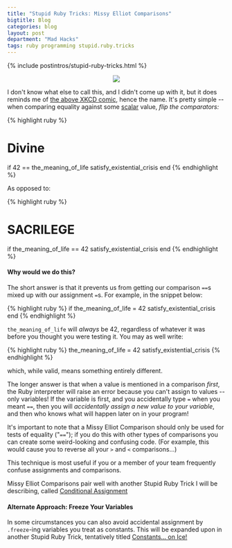```yaml
---
title: "Stupid Ruby Tricks: Missy Elliot Comparisons"
bigtitle: Blog
categories: blog
layout: post
department: "Mad Hacks"
tags: ruby programming stupid.ruby.tricks
---
```


{% include postintros/stupid-ruby-tricks.html %}

<div align="center"><a href="https://xkcd.com/153/" target="_blank"><img src="https://imgs.xkcd.com/comics/cryptography.png"></a></div>

I don't know what else to call this, and I didn't come up with it, but it does reminds me of [the above XKCD comic](https://xkcd.com/153/), hence the name. It's pretty simple -- when comparing equality against some [scalar](https://softwareengineering.stackexchange.com/questions/238033/what-does-it-mean-when-data-is-scalar) value, *flip the comparators:*

{% highlight ruby %}
# Divine
if 42 == the_meaning_of_life
	satisfy_existential_crisis
end
{% endhighlight %}

As opposed to:

{% highlight ruby %}
# SACRILEGE
if the_meaning_of_life == 42
	satisfy_existential_crisis
end
{% endhighlight %}

#### Why would we do this?

The short answer is that it prevents us from getting our comparison `==`s mixed up with our assignment `=`s. For example, in the snippet below:

{% highlight ruby %}
if the_meaning_of_life = 42
	satisfy_existential_crisis
end
{% endhighlight %}

`the_meaning_of_life` will *always* be 42, regardless of whatever it was before you thought you were testing it. You may as well write:

{% highlight ruby %}
the_meaning_of_life = 42
satisfy_existential_crisis
{% endhighlight %}

which, while valid, means something entirely different.

The longer answer is that when a value is mentioned in a comparison *first*, the Ruby interpreter will raise an error because you can't assign to values -- only variables! If the variable is first, and you accidentally type `=` when you meant `==`, then you will *accidentally assign a new value to your variable*, and then who knows what will happen later on in your program!

It's important to note that a Missy Elliot Comparison should only be used for tests of equality ("`==`"); if you do this with other types of comparisons you can create some weird-looking and confusing code. (For example, this would cause you to reverse all your `>` and `<` comparisons...)

This technique is most useful if you or a member of your team frequently confuse assignments and comparisons.

Missy Elliot Comparisons pair well with another Stupid Ruby Trick I will be describing, called [Conditional Assignment](#conditional-assignment)

#### Alternate Approach: Freeze Your Variables

In some circumstances you can also avoid accidental assignment by `.freeze`-ing variables you treat as constants. This will be expanded upon in another Stupid Ruby Trick, tentatively titled [Constants... on Ice!](#constants-on-ice)